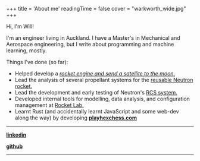 +++
title = 'About me'
readingTime = false
cover = "warkworth_wide.jpg"
+++

Hi, I'm Will!

I'm an engineer living in Auckland. I have a Master's in Mechanical and Aerospace engineering, 
but I write about programming and machine learning, mostly.

Things I've done (so far):

- Helped develop a *[rocket engine and send a satellite to the moon.](https://www.youtube.com/live/LtvMiivrxxA?si=-F8PH2Z62zVpUlsi&t=1930)*
- Lead the analysis of several propellant systems for the [reusable Neutron rocket.](https://www.rocketlabusa.com/launch/neutron/)
- Lead the development and early testing of Neutron's [RCS system.](https://en.wikipedia.org/wiki/Reaction_control_system)
- Developed internal tools for modelling, data analysis, and configuration management at [Rocket Lab.](https://www.rocketlabusa.com/)
- Learnt Rust (and accidentally learnt JavaScript and some web-dev along the way) by developing **[playhexchess.com](https://www.playhexchess.com)**

---
**[linkedin](https://www.linkedin.com/in/william-snell-818159171)**

**[github](https://github.com/williamsnell)**

---

